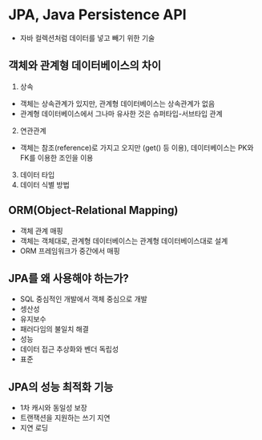 # JPA, Java Persistence API
- 자바 컬렉션처럼 데이터를 넣고 빼기 위한 기술

## 객체와 관계형 데이터베이스의 차이
1. 상속
- 객체는 상속관계가 있지만, 관계형 데이터베이스는 상속관계가 없음
- 관계형 데이터베이스에서 그나마 유사한 것은 슈퍼타입-서브타입 관계
2. 연관관계
- 객체는 참조(reference)로 가지고 오지만 (get() 등 이용), 데이터베이스는 PK와 FK를 이용한 조인을 이용
3. 데이터 타입
4. 데이터 식별 방법

## ORM(Object-Relational Mapping)
- 객체 관계 매핑
- 객체는 객체대로, 관계형 데이터베이스는 관계형 데이터베이스대로 설계
- ORM 프레임워크가 중간에서 매핑

## JPA를 왜 사용해야 하는가?
- SQL 중심적인 개발에서 객체 중심으로 개발
- 셍산성
- 유지보수
- 패러다임의 불일치 해결
- 성능
- 데이터 접근 추상화와 벤더 독립성
- 표준

## JPA의 성능 최적화 기능
- 1차 캐시와 동일성 보장
- 트랜잭션을 지원하는 쓰기 지연
- 지연 로딩
